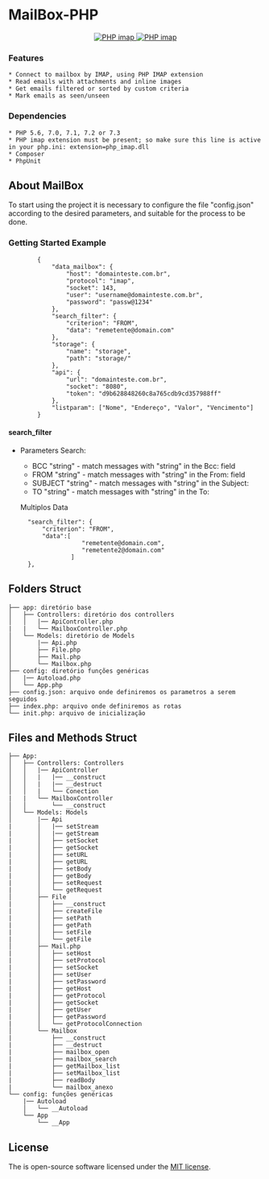 
# MailBox-PHP

<p align="center">
<a href="https://opensource.org/licenses/MIT">
    <img src="https://img.shields.io/badge/license-MIT-brightgreen.svg?style=flat-square" alt="PHP imap">
</a>
<a href="https://www.php.net/manual/pt_BR/book.imap.php">
    <img src="https://img.shields.io/packagist/php-v/php-imap/php-imap/3.0.8.svg" alt="PHP imap">
</a>
</p>

### Features
    
    * Connect to mailbox by IMAP, using PHP IMAP extension
    * Read emails with attachments and inline images
    * Get emails filtered or sorted by custom criteria
    * Mark emails as seen/unseen

### Dependencies
    
    * PHP 5.6, 7.0, 7.1, 7.2 or 7.3
    * PHP imap extension must be present; so make sure this line is active in your php.ini: extension=php_imap.dll
    * Composer
    * PhpUnit

## About MailBox

To start using the project it is necessary to configure the file "config.json" according to the desired parameters, and suitable for the process to be done.

### Getting Started Example
            {
                "data_mailbox": {
                    "host": "domainteste.com.br",
                    "protocol": "imap",
                    "socket": 143,
                    "user": "username@domainteste.com.br",
                    "password": "passw@1234"
                },
                "search_filter": {
                    "criterion": "FROM",
                    "data": "remetente@domain.com"
                },
                "storage": {
                    "name": "storage",
                    "path": "storage/"
                },
                "api": {
                    "url": "domainteste.com.br",
                    "socket": "8080",
                    "token": "d9b628848260c8a765cdb9cd357988ff"
                },
                "listparam": ["Nome", "Endereço", "Valor", "Vencimento"]
            }

#### search_filter

+ Parameters Search:
   * BCC "string" - match messages with "string" in the Bcc: field
   * FROM "string" - match messages with "string" in the From: field
   * SUBJECT "string" - match messages with "string" in the Subject:
   * TO "string" - match messages with "string" in the To:

  Multiplos Data

        "search_filter": {
            "criterion": "FROM",
            "data":[
                       "remetente@domain.com",
                       "remetente2@domain.com"
                    ]
        },

## Folders Struct

    ├── app: diretório base
    │   ├── Controllers: diretório dos controllers
    │   │   |── ApiController.php
    |   |   └── MailboxController.php 
    │   └── Models: diretório de Models
    │       |── Api.php
    │       ├── File.php
    │       ├── Mail.php
    │       └── Mailbox.php
    ├── config: diretório funções genéricas
    │   |── Autoload.php
    │   └── App.php
    ├── config.json: arquivo onde definiremos os parametros a serem seguidos
    ├── index.php: arquivo onde definiremos as rotas
    └── init.php: arquivo de inicialização

## Files and Methods Struct

    ├── App: 
    │   ├── Controllers: Controllers
    │   │   |── ApiController
    │   │   |   |── __construct
    │   │   |   |── __destruct
    │   │   |   └── Conection
    |   |   └── MailboxController
    │   │       └── __construct
    │   └── Models: Models
    │       |── Api
    |       │   |── setStream
    |       │   |── getStream
    |       │   ├── setSocket
    |       │   ├── getSocket
    |       │   ├── setURL
    |       │   ├── getURL
    |       │   ├── setBody
    |       │   ├── getBody
    |       │   ├── setRequest
    |       │   └── getRequest
    │       ├── File
    |       │   ├── __construct
    |       │   ├── createFile
    |       │   ├── setPath
    |       │   ├── getPath
    |       │   ├── setFile
    |       │   └── getFile
    │       ├── Mail.php
    |       │   ├── setHost
    |       │   ├── setProtocol
    |       │   ├── setSocket
    |       │   ├── setUser
    |       │   ├── setPassword
    |       │   ├── getHost
    |       │   ├── getProtocol
    |       │   ├── getSocket
    |       │   ├── getUser
    |       │   ├── getPassword
    |       │   └── getProtocolConnection
    │       └── Mailbox
    |           ├── __construct
    |           ├── __destruct
    |           ├── mailbox_open
    |           ├── mailbox_search
    |           ├── getMailbox_list
    |           ├── setMailbox_list
    |           ├── readBody
    |           └── mailbox_anexo
    └── config: funções genéricas
        |── Autoload
        │   └── __Autoload
        └── App
            └── __App

## License

The is open-source software licensed under the [MIT license](https://opensource.org/licenses/MIT).